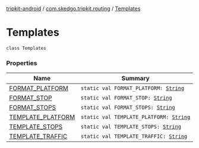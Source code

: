 [tripkit-android](../../index.md) / [com.skedgo.tripkit.routing](../index.md) / [Templates](./index.md)

# Templates

`class Templates`

### Properties

| Name | Summary |
|---|---|
| [FORMAT_PLATFORM](-f-o-r-m-a-t_-p-l-a-t-f-o-r-m.md) | `static val FORMAT_PLATFORM: `[`String`](https://kotlinlang.org/api/latest/jvm/stdlib/kotlin/-string/index.html) |
| [FORMAT_STOP](-f-o-r-m-a-t_-s-t-o-p.md) | `static val FORMAT_STOP: `[`String`](https://kotlinlang.org/api/latest/jvm/stdlib/kotlin/-string/index.html) |
| [FORMAT_STOPS](-f-o-r-m-a-t_-s-t-o-p-s.md) | `static val FORMAT_STOPS: `[`String`](https://kotlinlang.org/api/latest/jvm/stdlib/kotlin/-string/index.html) |
| [TEMPLATE_PLATFORM](-t-e-m-p-l-a-t-e_-p-l-a-t-f-o-r-m.md) | `static val TEMPLATE_PLATFORM: `[`String`](https://kotlinlang.org/api/latest/jvm/stdlib/kotlin/-string/index.html) |
| [TEMPLATE_STOPS](-t-e-m-p-l-a-t-e_-s-t-o-p-s.md) | `static val TEMPLATE_STOPS: `[`String`](https://kotlinlang.org/api/latest/jvm/stdlib/kotlin/-string/index.html) |
| [TEMPLATE_TRAFFIC](-t-e-m-p-l-a-t-e_-t-r-a-f-f-i-c.md) | `static val TEMPLATE_TRAFFIC: `[`String`](https://kotlinlang.org/api/latest/jvm/stdlib/kotlin/-string/index.html) |
